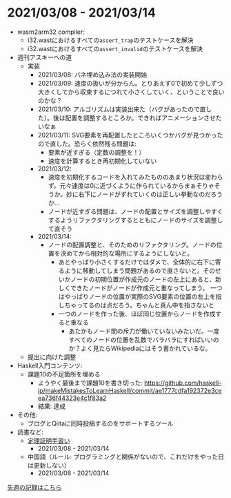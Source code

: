 # 2021/03/08 - 2021/03/14

- wasm2arm32 compiler:
    - i32.wastにおけるすべての`assert_trap`のテストケースを解決
    - i32.wastにおけるすべての`assert_invalid`のテストケースを解決
- 週刊アスキーへの道
    - 実装
        - 2021/03/08: バネ埋め込み法の実装開始
        - 2021/03/09: 速度の扱いが分からん。とりあえず0で初めて少しずつ大きくしてから収束するにつれて小さくしていく、ということで良いのかな？
        - 2021/03/10: アルゴリズムは実装出来た（バグがあったので直した）。後は配置を調整するところか。できればアニメーションさせたいなぁ
        - 2021/03/11: SVG要素を再配置したところいくつかバグが見つかったので直した。恐らく依然残る問題は:
            - 要素が近すぎる（定数の調整を！）
            - 速度を計算するとき再初期化していない
        - 2021/03/12:
            - 速度を初期化するコードを入れてみたもののあまり状況は変わらず。元々速度は0に近づくように作られているからまぁそりゃそうか。妙に右下にノードがずれていくのは正しい挙動なのだろうか...
            - ノードが近すぎる問題は、ノードの配置とサイズを調整しやすくするようリファクタリングするとともにノードのサイズを調整して直そう
        - 2021/03/14:
            - ノードの配置調整と、そのためのリファクタリング。ノードの位置を決めてから相対的な場所にするようにしないと。
                - あとやっぱり小さくするだけではダメで、全体的に右下に寄るように移動してしまう問題があるので直さないと。そのせいかノードの初期位置が作成元のノードの左上にあると、新しくできたノードがノードが作成元と重なってしまう。
                    一つはやっぱりノードの位置が実際のSVG要素の位置の左上を指しちゃってるのは点だろう。ちゃんと真ん中を指さないと
                - 一つのノードを作った後、ほぼ同じ位置からノードを作成すると重なる
                    - あたかもノード間の斥力が働いていないみたいだ。一度すべてのノードの位置を乱数でバラバラにすればいいのか？よく見たらWikipediaにはそう書かれているな。
    - 提出に向けた調整
- Haskell入門コンテンツ:
    - 課題10の不足箇所を埋める
        - ようやく最後まで課題10を書き切った: <https://github.com/haskell-jp/makeMistakesToLearnHaskell/commit/ae1777cdfa192372e3ceea736f44323e4c1f83a2>
        - 結果: 達成
- その他:
    - ブログとQiitaに同時投稿するのをサポートするツール
- 読書など:
    - [定理証明手習い](https://www.lambdanote.com/collections/littleprover)
        - 2021/03/08 - 2021/03/14
    - 中国語（ルール: プログラミングと関係がないので、これだけをやった日は更新しない）
        - 2021/03/08 - 2021/03/14

[先週の記録はこちら](https://github.com/igrep/daily-commits/blob/384017631c1865892b1ba05727b87a7d314b3a68/yesterday.md)
